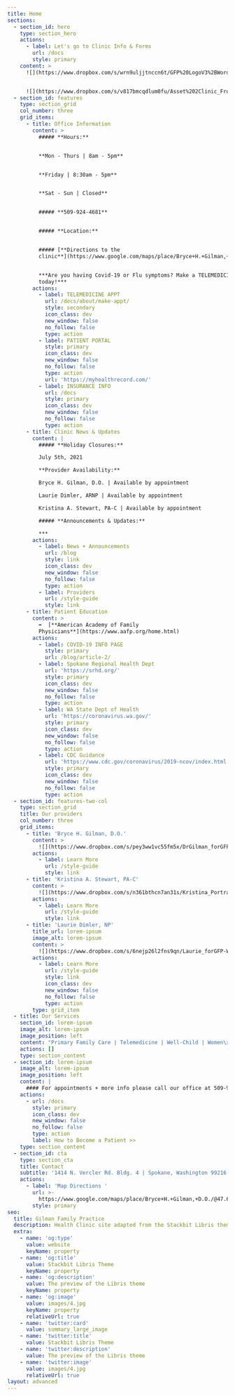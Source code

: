 ```yaml
---
title: Home
sections:
  - section_id: hero
    type: section_hero
    actions:
      - label: Let's go to Clinic Info & Forms
        url: /docs
        style: primary
    content: >
      ![](https://www.dropbox.com/s/wrn9uljjtnccn6t/GFP%20LogoV3%2BWordmark%20Vertical%20Set%20%2B%20Clinic%20Tagline_forBlueBG_ess.png?raw=1)


      ![](https://www.dropbox.com/s/v817bmcqdlum0fu/Asset%202Clinic_FrontView-Pathway-Narrow_byWG.jpg.png?raw=1)
  - section_id: features
    type: section_grid
    col_number: three
    grid_items:
      - title: Office Information
        content: >
          ##### **Hours:**


          **Mon - Thurs | 8am - 5pm**


          **Friday | 8:30am - 5pm**


          **Sat - Sun | Closed**


          ##### **509-924-4681**


          ##### **Location:**


          ##### [**Directions to the
          clinic**](https://www.google.com/maps/place/Bryce+H.+Gilman,+D.O./@47.670007,-117.2356157,17z/data=!3m1!4b1!4m5!3m4!1s0x549e200c374da159:0xebf85226e721e5cd!8m2!3d47.670007!4d-117.233427?hl=en)


          ***Are you having Covid-19 or Flu symptoms? Make a TELEMEDICINE Appt
          today!***
        actions:
          - label: TELEMEDICINE APPT
            url: /docs/about/make-appt/
            style: secondary
            icon_class: dev
            new_window: false
            no_follow: false
            type: action
          - label: PATIENT PORTAL
            style: primary
            icon_class: dev
            new_window: false
            no_follow: false
            type: action
            url: 'https://myhealthrecord.com/'
          - label: INSURANCE INFO
            url: /docs
            style: primary
            icon_class: dev
            new_window: false
            no_follow: false
            type: action
      - title: Clinic News & Updates
        content: |
          ##### **Holiday Closures:**

          July 5th, 2021

          **Provider Availability:**

          Bryce H. Gilman, D.O. | Available by appointment

          Laurie Dimler, ARNP | Available by appointment

          Kristina A. Stewart, PA-C | Available by appointment

          ##### **Announcements & Updates:**

          ***
        actions:
          - label: News + Announcements
            url: /blog
            style: link
            icon_class: dev
            new_window: false
            no_follow: false
            type: action
          - label: Providers
            url: /style-guide
            style: link
      - title: Patient Education
        content: >
          ➡️  [**American Academy of Family
          Physicians**](https://www.aafp.org/home.html)
        actions:
          - label: COVID-19 INFO PAGE
            style: primary
            url: /blog/article-2/
          - label: Spokane Regional Health Dept
            url: 'https://srhd.org/'
            style: primary
            icon_class: dev
            new_window: false
            no_follow: false
            type: action
          - label: WA State Dept of Health
            url: 'https://coronavirus.wa.gov/'
            style: primary
            icon_class: dev
            new_window: false
            no_follow: false
            type: action
          - label: CDC Guidance
            url: 'https://www.cdc.gov/coronavirus/2019-ncov/index.html'
            style: primary
            icon_class: dev
            new_window: false
            no_follow: false
            type: action
  - section_id: features-two-col
    type: section_grid
    title: Our providers
    col_number: three
    grid_items:
      - title: 'Bryce H. Gilman, D.O.'
        content: >
          ![](https://www.dropbox.com/s/pey3ww1vc55fm5x/DrGilman_forGFP-WebsiteProfile_byWG_ess-02.png?raw=1)
        actions:
          - label: Learn More
            url: /style-guide
            style: link
      - title: 'Kristina A. Stewart, PA-C'
        content: >
          ![](https://www.dropbox.com/s/n361bthcn7an31s/Kristina_Portrait_forGFP-BioPhoto_ess\_200x200v3-03%20copy.png?raw=1)
        actions:
          - label: Learn More
            url: /style-guide
            style: link
      - title: 'Laurie Dimler, NP'
        title_url: lorem-ipsum
        image_alt: lorem-ipsum
        content: >
          ![](https://www.dropbox.com/s/6nejp26l2fns9qn/Laurie_forGFP-WebsiteProfile_byLD\_200x200\_noBG-05%20copy-04%20copy.png?raw=1)
        actions:
          - label: Learn More
            url: /style-guide
            style: link
            icon_class: dev
            new_window: false
            no_follow: false
            type: action
        type: grid_item
  - title: Our Services
    section_id: lorem-ipsum
    image_alt: lorem-ipsum
    image_position: left
    content: "Primary Family Care | Telemedicine | Well-Child | Women\x92s Health | Sick Care | Growth Removal | Complete Physicals | DOT Physicals | Sports Physicals | EKGs | Manipulations (OMT) | General Health Issues | Referrals | Pediatric Care | Health Education | Diet Consultation | Diagnosis & Treatment of Acute and Chronic Illness | [Immunizations](https://www.cdc.gov/vaccines/schedules/index.html?CDC_AA_refVal=https%3A%2F%2Fwww.cdc.gov%2Fvaccines%2Frecs%2Fschedules%2Fdefault.htm) & more...\n"
    actions: []
    type: section_content
  - section_id: lorem-ipsum
    image_alt: lorem-ipsum
    image_position: left
    content: |
      #### For appointments + more info please call our office at 509-924-4681
    actions:
      - url: /docs
        style: primary
        icon_class: dev
        new_window: false
        no_follow: false
        type: action
        label: How to Become a Patient >>
    type: section_content
  - section_id: cta
    type: section_cta
    title: Contact
    subtitle: '1414 N. Vercler Rd. Bldg. 4 | Spokane, Washington 99216 | (509) 924-4681'
    actions:
      - label: 'Map Directions '
        url: >-
          https://www.google.com/maps/place/Bryce+H.+Gilman,+D.O./@47.670007,-117.235621,17z/data=!3m1!4b1!4m5!3m4!1s0x549e200c374da159:0xebf85226e721e5cd!8m2!3d47.670007!4d-117.233427
        style: primary
seo:
  title: Gilman Family Practice
  description: Health Clinic site adapted from the Stackbit Libris theme
  extra:
    - name: 'og:type'
      value: website
      keyName: property
    - name: 'og:title'
      value: Stackbit Libris Theme
      keyName: property
    - name: 'og:description'
      value: The preview of the Libris theme
      keyName: property
    - name: 'og:image'
      value: images/4.jpg
      keyName: property
      relativeUrl: true
    - name: 'twitter:card'
      value: summary_large_image
    - name: 'twitter:title'
      value: Stackbit Libris Theme
    - name: 'twitter:description'
      value: The preview of the Libris theme
    - name: 'twitter:image'
      value: images/4.jpg
      relativeUrl: true
layout: advanced
---
```

